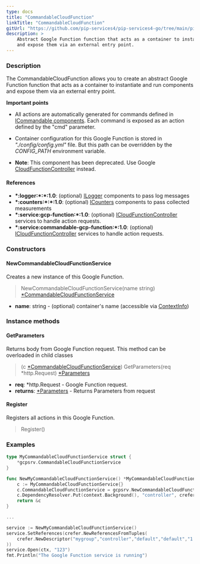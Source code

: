 ```yaml
---
type: docs
title: "CommandableCloudFunction"
linkTitle: "CommandableCloudFunction"
gitUrl: "https://github.com/pip-services4/pip-services4-go/tree/main/pip-services4-gcp-go"
description: >
    Abstract Google Function function that acts as a container to instantiate and run components
    and expose them via an external entry point.
---
```


### Description
The CommandableCloudFunction allows you to create an abstract Google Function function that acts as a container to instantiate and run components and expose them via an external entry point.

**Important points**

- All actions are automatically generated for commands defined in [ICommandable components](../../../rpc/commands/icommandable). Each command is exposed as an action defined by the "cmd" parameter.
  
- Container configuration for this Google Function is stored in *"./config/config.yml"* file. But this path can be overridden by the *CONFIG_PATH* environment variable.
 
- **Note**: This component has been deprecated. Use Google [CloudFunctionController](../../gcp/controllers/cloud_function_controller) instead.


#### References

- **\*:logger:\*:\*:1.0**: (optional) [ILogger](../../../node/observability/log/ilogger) components to pass log messages
- **\*:counters:\*:\*:1.0**: (optional) [ICounters](../../../observability/count/icounters) components to pass collected measurements
- **\*:service:gcp-function:\*:1.0**: (optional) [ICloudFunctionController](../../controllers/icloud_function_controller) services to handle action requests.
- **\*:service:commandable-gcp-function:\*:1.0**: (optional) [ICloudFunctionController](../../controller/icloud_function_controller) services to handle action requests.

### Constructors

#### NewCommandableCloudFunctionService
Creates a new instance of this Google Function.

> NewCommandableCloudFunctionService(name string) [*CommandableCloudFunctionService]()

- **name**: string - (optional) container's name (accessible via [ContextInfo](../../../components/context/context_info))


### Instance methods

#### GetParameters
Returns body from Google Function request.
This method can be overloaded in child classes

> (c [*CommandableCloudFunctionService]()) GetParameters(req *http.Request) [*Parameters](../../../components/exec/parameters)

- **req**: *http.Request - Google Function request.
- **returns**: [*Parameters](../../../components/exec/parameters) - Returns Parameters from request

#### Register
Registers all actions in this Google Function.

> Register()


### Examples

```go
type MyCommandableCloudFunctionService struct {
	*gcpsrv.CommandableCloudFunctionService
}

func NewMyCommandableCloudFunctionService() *MyCommandableCloudFunctionService {
	c := MyCommandableCloudFunctionService{}
	c.CommandableCloudFunctionService = gcpsrv.NewCommandableCloudFunctionService("mydata")
	c.DependencyResolver.Put(context.Background(), "controller", crefer.NewDescriptor("mygroup", "controller", "default", "*", "*"))
	return &c
}

...

service := NewMyCommandableCloudFunctionService()
service.SetReferences(crefer.NewReferencesFromTuples(
	crefer.NewDescriptor("mygroup","controller","default","default","1.0"), controller,
))
service.Open(ctx, "123")
fmt.Println("The Google Function service is running")
```

